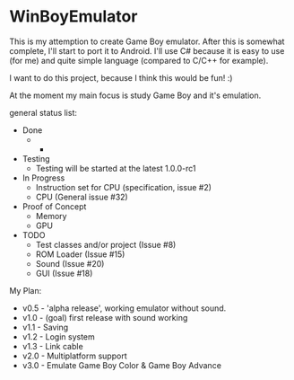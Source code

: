 # WinBoyEmulator
This is my attemption to create Game Boy emulator. After this is somewhat complete, I'll start to port it to Android. 
I'll use C# because it is easy to use (for me) and quite simple language (compared to C/C++ for example).

I want to do this project, because I think this would be fun! :)

At the moment my main focus is study Game Boy and it's emulation.

general status list:
* Done
    * - 
* Testing
    * Testing will be started at the latest 1.0.0-rc1
* In Progress
   *  Instruction set for CPU (specification, issue #2)
   *  CPU (General issue #32)
* Proof of Concept
   * Memory
   * GPU
* TODO
    * Test classes and/or project   (Issue #8)
    * ROM Loader (Issue #15)
    * Sound (Issue #20)
    * GUI (Issue #18)

My Plan:
 * v0.5 - 'alpha release', working emulator without sound.
 * v1.0 - (goal) first release with sound working
 * v1.1 - Saving
 * v1.2 - Login system
 * v1.3 - Link cable
 * v2.0 - Multiplatform support
 * v3.0 - Emulate Game Boy Color & Game Boy Advance
